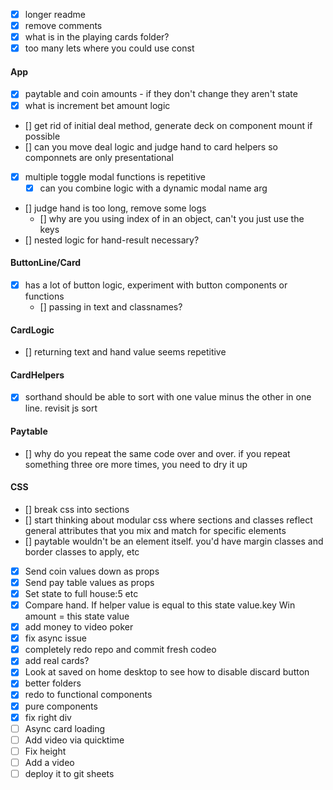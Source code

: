 - [x] longer readme
- [x] remove comments
- [x] what is in the playing cards folder?
- [x] too many lets where you could use const

#### App
- [x] paytable and coin amounts - if they don't change they aren't state
- [x] what is increment bet amount logic
- [] get rid of initial deal method, generate deck on component mount if possible
- [] can you move deal logic and judge hand to card helpers so componnets are only presentational
- [x] multiple toggle modal functions is repetitive
  - [x] can you combine logic with a dynamic modal name arg
- [] judge hand is too long, remove some logs
  - [] why are you using index of in an object, can't you just use the keys
- [] nested logic for hand-result necessary?

#### ButtonLine/Card
- [x] has a lot of button logic, experiment with button components or functions
  - [] passing in text and classnames?

#### CardLogic
- [] returning text and hand value seems repetitive

#### CardHelpers
- [x] sorthand should be able to sort with one value minus the other in one line. revisit js sort

#### Paytable
- [] why do you repeat the same code over and over. if you repeat something three ore more times, you need to dry it up

#### CSS
- [] break css into sections
- [] start thinking about modular css where sections and classes reflect general attributes that you mix and match for specific elements
 - [] paytable wouldn't be an element itself. you'd have margin classes and border classes to apply, etc


- [x] Send coin values down as props
- [x] Send pay table values as props
- [x] Set state to full house:5 etc
- [x] Compare hand. If helper value is equal to this state value.key Win amount = this state value
- [x] add money to video poker
- [x] fix async issue
- [x] completely redo repo and commit fresh codeo
- [x] add real cards?
- [x] Look at saved on home desktop to see how to disable discard button
- [x] better folders
- [x] redo to functional components
- [x] pure components
- [x] fix right div
- [ ] Async card loading
- [ ] Add video via quicktime
- [ ] Fix height 
- [ ] Add a video
- [ ] deploy it to git sheets